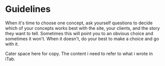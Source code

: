 # Guidelines 

When it's time to choose one concept, ask yourself questions to decide which of your concepts works best with the site, your clients, and the story they want to tell. Sometimes this will point you to an obvious choice and sometimes it won't. When it doesn't, do your best to make a choice and go with it.

Cater space here for copy. The content i need to refer to what  i wrote in iTab.
